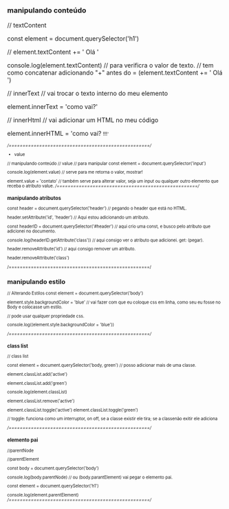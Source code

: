 ### manipulando conteúdo

// textContent

const element = document.querySelector('h1')

// element.textContent += ' Olá '

console.log(element.textContent) // para verificra o valor de texto.
// tem como concatenar adicionando "+" antes do = (element.textContent += ' Olá ')

// innerText
// vai trocar o texto interno do meu elemento

element.innerText = 'como vai?'

// innerHtml
// vai adicionar um HTML no meu código

element.innerHTML = 'como vai? <small>!!!<small/>'

_/===================================================/_

- value

// manipulando conteúdo
// value
// para manipular
const element = document.querySelector('input')

console.log(element.value) // serve para me retorna o valor, mostrar!

element.value = 'contato' // também serve para alterar valor, seja um input ou qualquer outro elemento que receba o atributo value.
_/===================================================/_

### manipulando atributos

const header = document.querySelector('header') // pegando o header que está no HTML.

header.setAttribute('id', 'header') // Aqui estou adicionando um atributo.

const headerID = document.querySelector('#header') // aqui crio uma const, e busco pelo atributo que adicionei no documento.

console.log(headerID.getAttribute('class')) // aqui consigo ver o atributo que adicionei. get: (pegar).

header.removeAttribute('id') // aqui consigo remover um atributo.

header.removeAttribute('class')

/===================================================/

## manipulando estilo

// Alterando Estilos
const element = document.querySelector('body')

element.style.backgroundColor = 'blue' // vai fazer com que eu coloque css em linha, como seu eu fosse no Body e colocasse um estilo.

// pode usar qualquer propriedade css.

console.log((element.style.backgroundColor = 'blue'))

_/===================================================/_

### class list

// class list

const element = document.querySelector('body, green') // posso adicionar mais de uma classe.

element.classList.add('active')

element.classList.add('green')

console.log(element.classList)

element.classList.remove('active')

element.classList.toggle('active')
element.classList.toggle('green')

// toggle: funciona como um interruptor, on off, se a classe existir ele tira; se a classenão exitir ele adiciona

_/===================================================/_

### elemento pai

//parentNode

//parentElement

const body = document.querySelector('body')

console.log(body.parentNode) // ou (body.parantElement) vai pegar o elemento pai.

const element = document.querySelector('h1')

console.log(element.parentElement)
_/===================================================/_
